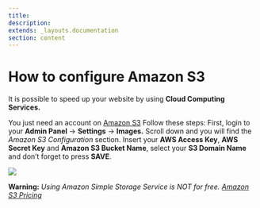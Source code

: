 ```yaml
---
title:
description:
extends: _layouts.documentation
section: content
---
```


# How to configure Amazon S3

It is possible to speed up your website by using **Cloud Computing Services.**

You just need an account on  [Amazon S3](https://aws.amazon.com/s3/)  Follow these steps:
First, login to your **Admin Panel** ->  **Settings**  ->  **Images.**
 Scroll down and you will find the  _Amazon S3 Configuration_  section. Insert your  **AWS Access Key**,  **AWS Secret Key**  and  **Amazon S3 Bucket Name**,  select your  **S3 Domain Name**  and don’t forget to press  **SAVE**.

![](https://raw.githubusercontent.com/yclas/guides/master/images/Amazons3_1.png)


**Warning:**  _Using Amazon Simple Storage Service is NOT for free.  [Amazon S3 Pricing](https://aws.amazon.com/s3/pricing/)_
